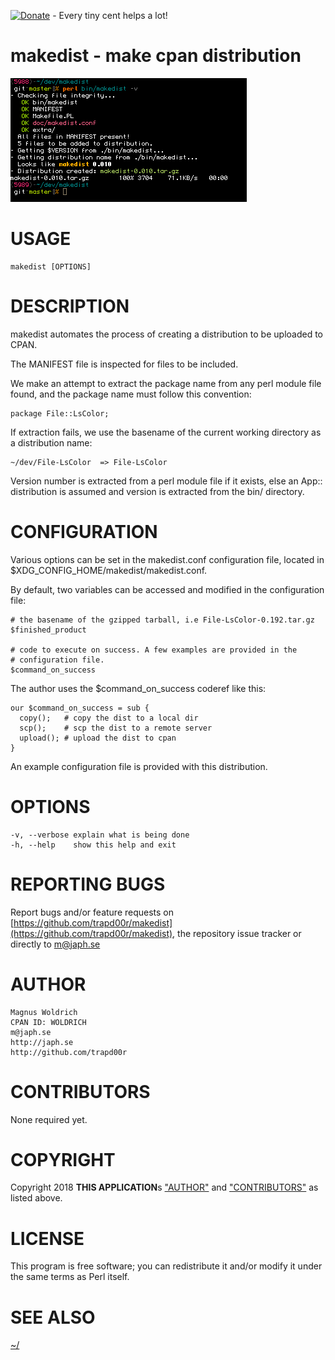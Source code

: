 [![Donate](https://img.shields.io/badge/Donate-PayPal-green.svg)](https://www.paypal.com/cgi-bin/webscr?cmd=_donations&business=65SFZJ25PSKG8&currency_code=SEK&source=url) - Every tiny cent helps a lot!

# makedist - make cpan distribution

![makedistscreenshot](/doc/makedist.png)

# USAGE

    makedist [OPTIONS]

# DESCRIPTION

makedist automates the process of creating a distribution to be
uploaded to CPAN.

The MANIFEST file is inspected for files to be included.

We make an attempt to extract the package name from any perl module
file found, and the package name must follow this convention:

    package File::LsColor;

If extraction fails, we use the basename of the current working
directory as a distribution name:

    ~/dev/File-LsColor  => File-LsColor

Version number is extracted from a perl module file if it exists, else
an App:: distribution is assumed and version is extracted from the bin/
directory.

# CONFIGURATION

Various options can be set in the makedist.conf configuration file, located in
$XDG\_CONFIG\_HOME/makedist/makedist.conf.

By default, two variables can be accessed and modified in the
configuration file:

    # the basename of the gzipped tarball, i.e File-LsColor-0.192.tar.gz
    $finished_product

    # code to execute on success. A few examples are provided in the
    # configuration file.
    $command_on_success

The author uses the $command\_on\_success coderef like this:

    our $command_on_success = sub {
      copy();   # copy the dist to a local dir
      scp();    # scp the dist to a remote server
      upload(); # upload the dist to cpan
    }

An example configuration file is provided with this distribution.

# OPTIONS

    -v, --verbose explain what is being done
    -h, --help    show this help and exit

# REPORTING BUGS

Report bugs and/or feature requests on [https://github.com/trapd00r/makedist](https://github.com/trapd00r/makedist),
the repository issue tracker or directly to [m@japh.se](https://metacpan.org/pod/m@japh.se)

# AUTHOR

    Magnus Woldrich
    CPAN ID: WOLDRICH
    m@japh.se
    http://japh.se
    http://github.com/trapd00r

# CONTRIBUTORS

None required yet.

# COPYRIGHT

Copyright 2018 **THIS APPLICATION**s ["AUTHOR"](#author) and ["CONTRIBUTORS"](#contributors) as listed
above.

# LICENSE

This program is free software; you can redistribute it and/or modify
it under the same terms as Perl itself.

# SEE ALSO

[~/](http://japh.se)
